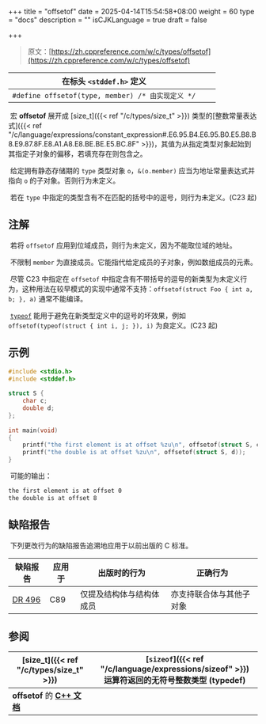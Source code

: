 +++
title = "offsetof"
date = 2025-04-14T15:54:58+08:00
weight = 60
type = "docs"
description = ""
isCJKLanguage = true
draft = false

+++

> 原文：[https://zh.cppreference.com/w/c/types/offsetof](https://zh.cppreference.com/w/c/types/offsetof)

| 在标头 `<stddef.h>` 定义                          |      |      |
| ------------------------------------------------- | ---- | ---- |
| `#define offsetof(type, member) /* 由实现定义 */` |      |      |

​	宏 **offsetof** 展开成 [size_t]({{< ref "/c/types/size_t" >}}) 类型的[整数常量表达式]({{< ref "/c/language/expressions/constant_expression#.E6.95.B4.E6.95.B0.E5.B8.B8.E9.87.8F.E8.A1.A8.E8.BE.BE.E5.BC.8F" >}})，其值为从指定类型对象起始到其指定子对象的偏移，若填充存在则包含之。

​	给定拥有静态存储期的 `type` 类型对象 `o`，`&(o.member)` 应当为地址常量表达式并指向 `o` 的子对象。否则行为未定义。

​	若在 `type` 中指定的类型含有不在匹配的括号中的逗号，则行为未定义。(C23 起)

## 注解

​	若将 `offsetof` 应用到位域成员，则行为未定义，因为不能取位域的地址。

​	不限制 `member` 为直接成员。它能指代给定成员的子对象，例如数组成员的元素。

​	尽管 C23 中指定在 `offsetof` 中指定含有不带括号的逗号的新类型为未定义行为，这种用法在较早模式的实现中通常不支持：`offsetof(struct Foo { int a, b; }, a)` 通常不能编译。

​	[`typeof`](https://zh.cppreference.com/w/c/language/typeof) 能用于避免在新类型定义中的逗号的坏效果，例如 `offsetof(typeof(struct { int i, j; }), i)` 为良定义。(C23 起)

## 示例

```c
#include <stdio.h>
#include <stddef.h>
 
struct S {
    char c;
    double d;
};
 
int main(void)
{
    printf("the first element is at offset %zu\n", offsetof(struct S, c));
    printf("the double is at offset %zu\n", offsetof(struct S, d));
}
```

​	可能的输出：

```txt
the first element is at offset 0
the double is at offset 8
```

## 缺陷报告

​	下列更改行为的缺陷报告追溯地应用于以前出版的 C 标准。

| 缺陷报告                                                     | 应用于 | 出版时的行为             | 正确行为                 |
| ------------------------------------------------------------ | ------ | ------------------------ | ------------------------ |
| [DR 496](https://www.open-std.org/jtc1/sc22/wg14/www/docs/n2396.htm#dr_496) | C89    | 仅提及结构体与结构体成员 | 亦支持联合体与其他子对象 |

## 参阅

| [size_t]({{< ref "/c/types/size_t" >}})       | [`sizeof`]({{< ref "/c/language/expressions/sizeof" >}}) 运算符返回的无符号整数类型 (typedef) |
| ------------------------------------------------------------ | ------------------------------------------------------------ |
| **offsetof** 的 **[C++ 文档](https://zh.cppreference.com/w/cpp/types/offsetof)** |                                                              |
